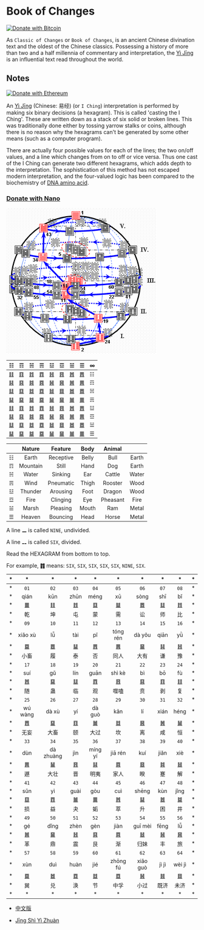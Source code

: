 # Book of Changes

[![Donate with Bitcoin](https://en.cryptobadges.io/badge/micro/1ABCGeXyjjUt6io4A88gbgc9oT9YcNDUhx)](https://en.cryptobadges.io/donate/1ABCGeXyjjUt6io4A88gbgc9oT9YcNDUhx)

As `Classic of Changes` or `Book of Changes`, is an ancient Chinese divination text and the oldest of the Chinese classics. Possessing a history of more than two and a half millennia of commentary and interpretation, the [Yì Jīng](https://ctext.org/book-of-changes) is an influential text read throughout the world.

## Notes

[![Donate with Ethereum](https://en.cryptobadges.io/badge/micro/0xdd9479cB3Adb149bED39197236A10C68Ae63e490)](https://en.cryptobadges.io/donate/0xdd9479cB3Adb149bED39197236A10C68Ae63e490)

An [Yì Jīng](https://ctext.org/book-of-changes) (Chinese: 易经) (or `I Ching`) interpretation is performed by making six binary decisions (a hexagram). This is called 'casting the I Ching'. These are written down as a stack of six solid or broken lines. This was traditionally done either by tossing yarrow stalks or coins, although there is no reason why the hexagrams can't be generated by some other means (such as a computer program).

There are actually four possible values for each of the lines; the two on/off values, and a line which changes from on to off or vice versa. Thus one cast of the I Ching can generate two different hexagrams, which adds depth to the interpretation. The sophistication of this method has not escaped modern interpretation, and the four-valued logic has been compared to the biochemistry of [DNA amino acid](https://www.genome.gov/genetics-glossary/Genetic-Code).

### [Donate with Nano](https://nano.to/nano_1epekqnnr185e6dparfchfy7zbthfddu7isatwqo9yoaejs6qztiza3rs8kr?title=Donate&success_url=https://88o.io/success?id={{id}}&cancel_url=https://88o.io/)

![Yì Global](global.gif)

| ☷ | ☶ | ☵ | ☴ | ☳ | ☲ | ☱ | ☰ | ∞ |
|---|---|---|---|---|---|---|---|---|
| [䷁](0.0.md) | [䷖](0.1.md) | [䷇](0.2.md) | [䷓](0.3.md) | [䷏](0.4.md) | [䷢](0.5.md) | [䷬](0.6.md) | [䷋](0.7.md) | ☷ |
| [䷎](1.0.md) | [䷳](1.1.md) | [䷦](1.2.md) | [䷴](1.3.md) | [䷽](1.4.md) | [䷷](1.5.md) | [䷞](1.6.md) | [䷠](1.7.md) | ☶ |
| [䷆](2.0.md) | [䷃](2.1.md) | [䷜](2.2.md) | [䷺](2.3.md) | [䷧](2.4.md) | [䷿](2.5.md) | [䷮](2.6.md) | [䷅](2.7.md) | ☵ |
| [䷭](3.0.md) | [䷑](3.1.md) | [䷯](3.2.md) | [䷸](3.3.md) | [䷟](3.4.md) | [䷱](3.5.md) | [䷛](3.6.md) | [䷫](3.7.md) | ☴ |
| [䷗](4.0.md) | [䷚](4.1.md) | [䷂](4.2.md) | [䷩](4.3.md) | [䷲](4.4.md) | [䷔](4.5.md) | [䷐](4.6.md) | [䷘](4.7.md) | ☳ |
| [䷣](5.0.md) | [䷕](5.1.md) | [䷾](5.2.md) | [䷤](5.3.md) | [䷶](5.4.md) | [䷝](5.5.md) | [䷰](5.6.md) | [䷌](5.7.md) | ☲ |
| [䷒](6.0.md) | [䷨](6.1.md) | [䷻](6.2.md) | [䷼](6.3.md) | [䷵](6.4.md) | [䷥](6.5.md) | [䷹](6.6.md) | [䷉](6.7.md) | ☱ |
| [䷊](7.0.md) | [䷙](7.1.md) | [䷄](7.2.md) | [䷈](7.3.md) | [䷡](7.4.md) | [䷍](7.5.md) | [䷪](7.6.md) | [䷀](7.7.md) | ☰ |

|  | Nature | Feature | Body | Animal |  | 
|---| :-: | :--: | :--: | :--: | :-: | 
| ☷ | Earth | Receptive | Belly | Bull | Earth |
| ☶ | Mountain | Still | Hand | Dog | Earth |
| ☵ | Water | Sinking | Ear | Cattle | Water |
| ☴ | Wind | Pneumatic | Thigh | Rooster | Wood |
| ☳ | Thunder | Arousing | Foot | Dragon | Wood |
| ☲ | Fire | Clinging | Eye | Pheasant | Fire |
| ☱ | Marsh | Pleasing | Mouth | Ram | Metal |
| ☰ | Heaven | Bouncing | Head | Horse | Metal |

A line **⚊** is called `NINE`, undivided.

A line **⚋** is called `SIX`, divided.

Read the HEXAGRAM from bottom to top.

For example, **䷇** means: `SIX`, `SIX`, `SIX`, `SIX`, `SIX`, `NINE`, `SIX`.
 
| * | * | * | * | * | * | * | * | * | * |
| - | :-: | :-: | :-: | :-: | :-: | :-: | :-: | :-: | - |
| * | `01` | `02` | `03` | `04` | `05` | `06` | `07` | `08` | * |
| * | qián | kūn | zhūn | méng | xū | sòng | shī | bǐ | * |
| * | [䷀](en/e4b9beqian.md) | [䷁](en/e59da4kun.md) | [䷂](en/e5b1afzhun.md) | [䷃](en/e89299meng.md) | [䷄](en/e99c80xu.md) | [䷅](en/e8aebcsong.md) | [䷆](en/e5b888shi.md) | [䷇](en/e6af94bi.md) | * |
| * | 乾 | 坤 | 屯 | 蒙 | 需 | 讼 | 师 | 比 | * |
| * | `09` | `10` | `11` | `12` | `13` | `14` | `15` | `16` | * |
| * | xiǎo xù | lǚ | tài | pǐ | tóng rén | dà yǒu | qiān| yǜ | * |
| * | [䷈](en/e5b08fe7959cxiaoxu.md) | [䷉](en/e5b1a5lv.md) | [䷊](en/e6b3b0tai.md) | [䷋](en/e590a6pi.md) | [䷌](en/e5908ce4babatongren.md) | [䷍](en/e5a4a7e69c89dayou.md) | [䷎](en/e8b0a6qian.md) | [䷏](en/e8b1abyu.md) | * |
| * | 小畜 | 履 | 泰 | 否 | 同人 | 大有 | 谦 | 豫 | * |
| * | `17` | `18` | `19` | `20` | `21` | `22` | `23` | `24` | * |
| * | suí | gǔ | lín | guān | shì kè | bì | bō | fù | * |
| * | [䷐](en/e99a8fsui.md) | [䷑](en/e89b8agu.md) | [䷒](en/e4b8b4lin.md) | [䷓](en/e8a782guan.md) | [䷔](en/e599ace59791shike.md) | [䷕](en/e8b4b2bi.md) | [䷖](en/e589a5bo.md) | [䷗](en/e5a48dfu.md) | * |
| * | 随 | 蛊 | 临 | 观 | 噬嗑 | 贲 | 剥 | 复 | * |
| * | `25` | `26` | `27` | `28` | `29` | `30` | `31` | `32` | * |
| * | wú wàng | dà xù | yí | dà guò | kǎn | lí | xián | héng | * |
| * | [䷘](en/e697a0e5a684wuwang.md) | [䷙](en/e5a4a7e89384daxu.md) | [䷚](en/e9a290yi.md) | [䷛](en/e5a4a7e8bf87daguo.md) | [䷜](en/e59d8ekan.md) | [䷝](en/e7a6bbli.md) | [䷞](en/e592b8xian.md) | [䷟](en/e68192heng.md) | * |
| * | 无妄 | 大畜 | 颐 | 大过 | 坎 | 离 | 咸 | 恒 | * |
| * | `33` | `34` | `35` | `36` | `37` | `38` | `39` | `40` | * |
| * | dùn | dà zhuàng | jìn | míng yí | jiā rén | kuí | jiǎn | xiè | * |
| * | [䷠](en/e981afdun.md) | [䷡](en/e5a4a7e5a3aedazhuang.md) | [䷢](en/e6998bjin.md) | [䷣](en/e6988ee5a4b7mingyi.md) | [䷤](en/e5aeb6e4babajiaren.md) | [䷥](en/e79dbdkui.md) | [䷦](en/e8b987jian.md) | [䷧](en/e8a7a3xie.md) | * |
| * | 遯 | 大壮 | 晋 | 明夷 | 家人 | 睽 | 蹇 | 解 | * |
| * | `41` | `42` | `43` | `44` | `45` | `46` | `47` | `48` | * |
| * | sǔn | yì | guài | gòu | cuì | shēng | kùn | jǐng | * |
| * | [䷨](en/e68d9fsun.md) | [䷩](en/e79b8ayi.md) | [䷪](en/e5a4acguai.md) | [䷫](en/e5a7a4gou.md) | [䷬](en/e89083cui.md) | [䷭](en/e58d87sheng.md) | [䷮](en/e59bb0kun.md) | [䷯](en/e4ba95jing.md) | * |
| * | 损 | 益 | 夬 | 姤 | 萃 | 升 | 困 | 井 | * |
| * | `49` | `50` | `51` | `52` | `53` | `54` | `55` | `56` | * |
| * | gé | dǐng | zhèn | gèn | jiàn | guī mèi | fēng | lǚ | * |
| * | [䷰](en/e99da9ge.md) | [䷱](en/e9bc8eding.md) | [䷲](en/e99c87zhen.md) | [䷳](en/e889aegen.md) | [䷴](en/e6b890jian.md) | [䷵](en/e5bd92e5a6b9guimei.md) | [䷶](en/e4b8b0feng.md) | [䷷](en/e69785lv.md) | * |
| * | 革 | 鼎 | 震 | 艮 | 渐 | 归妹 | 丰 | 旅 | * |
| * | `57` | `58` | `59` | `60` | `61` | `62` |  `63` | `64` | * |
| * | xùn | duì | huàn | jié | zhōng fú  | xiǎo guò | jì jì | wèi jì | * |
| * | [䷸](en/e5b7bdxun.md) | [䷹](en/e58591dui.md) | [䷺](en/e6b6a3huan.md) | [䷻](en/e88a82jie.md) | [䷼](en/e4b8ade5ad9azhongfu.md) | [䷽](en/e5b08fe8bf87xiaoguo.md) | [䷾](en/e697a2e6b58ejiji.md) | [䷿](en/e69caae6b58eweiji.md) | * |
| * | 巽 | 兑 | 涣 | 节 | 中孚 | 小过 | 既济 | 未济 | * |
| * | * | * | * | * | * | * | * | * | * |

- [中文版](README_CN.md)

- [Jīng Shì Yì Zhuàn](jing/README_en.md)
